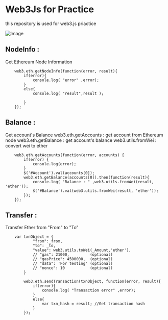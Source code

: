 # Web3Js for Practice
this repository is used for web3.js priactice


![Image](./Img/main.gif)

## NodeInfo : 
  Get Ethereum Node Information

```
	web3.eth.getNodeInfo(function(error, result){
		if(error){
			console.log( "error" ,error);
		}
		else{
			console.log( "result",result );
					
		}
	});
```

## Balance : 
  Get account's Balance
  web3.eth.getAccounts : get account from Ethereum node
  web3.eth.getBalance  : get account's balance
  web3.utils.fromWei   : convert wei to ether

```
	web3.eth.getAccounts(function(error, accounts) {
		if(error) {
			console.log(error);
		}
		$('#Account').val(accounts[0]);
		web3.eth.getBalance(accounts[0]).then(function(result){
			console.log( "Balance : " ,web3.utils.fromWei(result, 'ether'));
			$('#Balance').val(web3.utils.fromWei(result, 'ether'));
		});
	});
```


## Transfer : 
   Transfer Ether from "From" to "To"

```
	var txnObject = {
			"from":_from,
			"to": _to,
			"value": web3.utils.toWei(_Amount,'ether'),
			// "gas": 21000,         (optional)
			// "gasPrice": 4500000,  (optional)
			// "data": 'For testing' (optional)
			// "nonce": 10           (optional)
	    }
			
		web3.eth.sendTransaction(txnObject, function(error, result){
			if(error){
				console.log( "Transaction error" ,error);
			}
			else{
				var txn_hash = result; //Get transaction hash
			}
		});
```